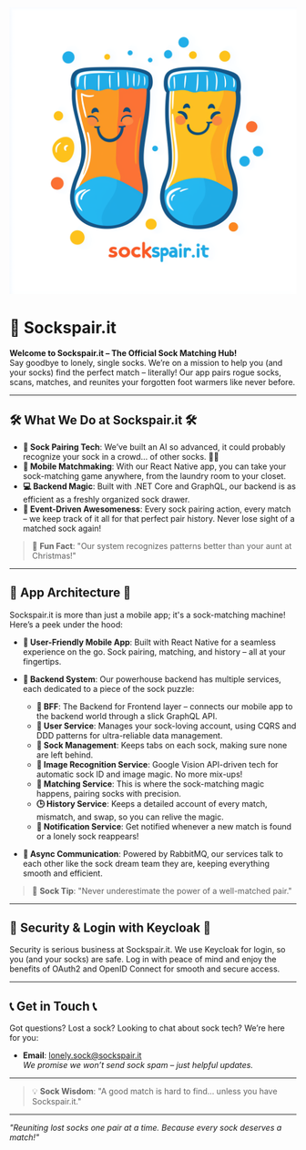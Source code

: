 ![Sockspair.it Logo](.././assets/logo1.png)

# 🧦 Sockspair.it

**Welcome to Sockspair.it – The Official Sock Matching Hub!**  
Say goodbye to lonely, single socks. We’re on a mission to help you (and your socks) find the perfect match – literally! Our app pairs rogue socks, scans, matches, and reunites your forgotten foot warmers like never before.

---

## 🛠️ **What We Do at Sockspair.it** 🛠️

- **🧦 Sock Pairing Tech**: We’ve built an AI so advanced, it could probably recognize your sock in a crowd… of other socks. 🧠✨
- **📱 Mobile Matchmaking**: With our React Native app, you can take your sock-matching game anywhere, from the laundry room to your closet.
- **💻 Backend Magic**: Built with .NET Core and GraphQL, our backend is as efficient as a freshly organized sock drawer.
- **🎉 Event-Driven Awesomeness**: Every sock pairing action, every match – we keep track of it all for that perfect pair history. Never lose sight of a matched sock again!

> 🧦 **Fun Fact**: "Our system recognizes patterns better than your aunt at Christmas!"

---

## 🧰 **App Architecture** 🧰

Sockspair.it is more than just a mobile app; it's a sock-matching machine! Here’s a peek under the hood:

- **📱 User-Friendly Mobile App**: Built with React Native for a seamless experience on the go. Sock pairing, matching, and history – all at your fingertips.
  
- **💾 Backend System**: Our powerhouse backend has multiple services, each dedicated to a piece of the sock puzzle:
  - **🧩 BFF**: The Backend for Frontend layer – connects our mobile app to the backend world through a slick GraphQL API.
  - **👤 User Service**: Manages your sock-loving account, using CQRS and DDD patterns for ultra-reliable data management.
  - **🧦 Sock Management**: Keeps tabs on each sock, making sure none are left behind.
  - **📸 Image Recognition Service**: Google Vision API-driven tech for automatic sock ID and image magic. No more mix-ups!
  - **💞 Matching Service**: This is where the sock-matching magic happens, pairing socks with precision.
  - **🕒 History Service**: Keeps a detailed account of every match, mismatch, and swap, so you can relive the magic.
  - **🔔 Notification Service**: Get notified whenever a new match is found or a lonely sock reappears!

- **🔄 Async Communication**: Powered by RabbitMQ, our services talk to each other like the sock dream team they are, keeping everything smooth and efficient.

> 🛑 **Sock Tip**: "Never underestimate the power of a well-matched pair."

---

## 🔐 **Security & Login with Keycloak** 🔐

Security is serious business at Sockspair.it. We use Keycloak for login, so you (and your socks) are safe. Log in with peace of mind and enjoy the benefits of OAuth2 and OpenID Connect for smooth and secure access.

---

## 📞 **Get in Touch** 📞

Got questions? Lost a sock? Looking to chat about sock tech? We’re here for you:

- **Email**: [lonely.sock@sockspair.it](mailto:lonely.sock@sockspair.it)  
  *We promise we won’t send sock spam – just helpful updates.*

---

> 💡 **Sock Wisdom**: "A good match is hard to find… unless you have Sockspair.it."

---

*"Reuniting lost socks one pair at a time. Because every sock deserves a match!"*
